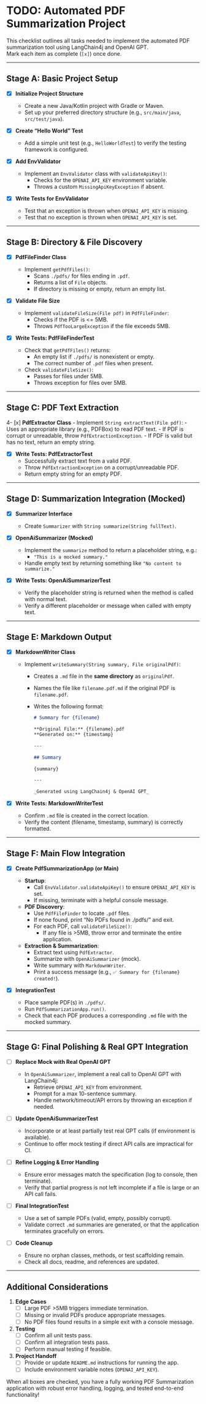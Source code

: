 # TODO: Automated PDF Summarization Project

This checklist outlines all tasks needed to implement the automated PDF summarization tool using LangChain4j and OpenAI GPT.  
Mark each item as complete (`[x]`) once done.

---

## **Stage A: Basic Project Setup**

- [x] **Initialize Project Structure**
    - Create a new Java/Kotlin project with Gradle or Maven.
    - Set up your preferred directory structure (e.g., `src/main/java`, `src/test/java`).

- [x] **Create “Hello World” Test**
    - Add a simple unit test (e.g., `HelloWorldTest`) to verify the testing framework is configured.

- [x] **Add EnvValidator**
    - Implement an `EnvValidator` class with `validateApiKey()`:
        - Checks for the `OPENAI_API_KEY` environment variable.
        - Throws a custom `MissingApiKeyException` if absent.

- [x] **Write Tests for EnvValidator**
    - Test that an exception is thrown when `OPENAI_API_KEY` is missing.
    - Test that no exception is thrown when `OPENAI_API_KEY` is set.

---

## **Stage B: Directory & File Discovery**

- [x] **PdfFileFinder Class**
    - Implement `getPdfFiles()`:
        - Scans `./pdfs/` for files ending in `.pdf`.
        - Returns a list of `File` objects.
        - If directory is missing or empty, return an empty list.

- [x] **Validate File Size**
    - Implement `validateFileSize(File pdf)` in `PdfFileFinder`:
        - Checks if the PDF is <= 5MB.
        - Throws `PdfTooLargeException` if the file exceeds 5MB.

- [x] **Write Tests: PdfFileFinderTest**
    - Check that `getPdfFiles()` returns:
        - An empty list if `./pdfs/` is nonexistent or empty.
        - The correct number of `.pdf` files when present.
    - Check `validateFileSize()`:
        - Passes for files under 5MB.
        - Throws exception for files over 5MB.

---

## **Stage C: PDF Text Extraction**

4- [x] **PdfExtractor Class**
    - Implement `String extractText(File pdf)`:
        - Uses an appropriate library (e.g., PDFBox) to read PDF text.
        - If PDF is corrupt or unreadable, throw `PdfExtractionException`.
        - If PDF is valid but has no text, return an empty string.

- [x] **Write Tests: PdfExtractorTest**
    - Successfully extract text from a valid PDF.
    - Throw `PdfExtractionException` on a corrupt/unreadable PDF.
    - Return empty string for an empty PDF.

---

## **Stage D: Summarization Integration (Mocked)**

- [x] **Summarizer Interface**
    - Create `Summarizer` with `String summarize(String fullText)`.

- [x] **OpenAiSummarizer (Mocked)**
    - Implement the `summarize` method to return a placeholder string, e.g.:
        - `"This is a mocked summary."`
    - Handle empty text by returning something like `"No content to summarize."`

- [x] **Write Tests: OpenAiSummarizerTest**
    - Verify the placeholder string is returned when the method is called with normal text.
    - Verify a different placeholder or message when called with empty text.

---

## **Stage E: Markdown Output**

- [x] **MarkdownWriter Class**
    - Implement `writeSummary(String summary, File originalPdf)`:
        - Creates a `.md` file in the **same directory** as `originalPdf`.
        - Names the file like `filename.pdf.md` if the original PDF is `filename.pdf`.
        - Writes the following format:

          ```markdown
          # Summary for {filename}
    
          **Original File:** {filename}.pdf  
          **Generated on:** {timestamp}
    
          ---
    
          ## Summary
    
          {summary}
    
          ---
    
          _Generated using LangChain4j & OpenAI GPT_
          ```

- [x] **Write Tests: MarkdownWriterTest**
    - Confirm `.md` file is created in the correct location.
    - Verify the content (filename, timestamp, summary) is correctly formatted.

---

## **Stage F: Main Flow Integration**

- [x] **Create PdfSummarizationApp (or Main)**
    - **Startup**:
        - Call `EnvValidator.validateApiKey()` to ensure `OPENAI_API_KEY` is set.
        - If missing, terminate with a helpful console message.
    - **PDF Discovery**:
        - Use `PdfFileFinder` to locate `.pdf` files.
        - If none found, print “No PDFs found in ./pdfs/” and exit.
        - For each PDF, call `validateFileSize()`:
            - If any file is >5MB, throw error and terminate the entire application.
    - **Extraction & Summarization**:
        - Extract text using `PdfExtractor`.
        - Summarize with `OpenAiSummarizer` (mock).
        - Write summary with `MarkdownWriter`.
        - Print a success message (e.g., `✅ Summary for {filename} created!`).

- [x] **IntegrationTest**
    - Place sample PDF(s) in `./pdfs/`.
    - Run `PdfSummarizationApp.run()`.
    - Check that each PDF produces a corresponding `.md` file with the mocked summary.

---

## **Stage G: Final Polishing & Real GPT Integration**

- [ ] **Replace Mock with Real OpenAI GPT**
    - In `OpenAiSummarizer`, implement a real call to OpenAI GPT with LangChain4j:
        - Retrieve `OPENAI_API_KEY` from environment.
        - Prompt for a max 10-sentence summary.
        - Handle network/timeout/API errors by throwing an exception if needed.

- [ ] **Update OpenAiSummarizerTest**
    - Incorporate or at least partially test real GPT calls (if environment is available).
    - Continue to offer mock testing if direct API calls are impractical for CI.

- [ ] **Refine Logging & Error Handling**
    - Ensure error messages match the specification (log to console, then terminate).
    - Verify that partial progress is not left incomplete if a file is large or an API call fails.

- [ ] **Final IntegrationTest**
    - Use a set of sample PDFs (valid, empty, possibly corrupt).
    - Validate correct `.md` summaries are generated, or that the application terminates gracefully on errors.

- [ ] **Code Cleanup**
    - Ensure no orphan classes, methods, or test scaffolding remain.
    - Check all docs, readme, and references are updated.

---

## **Additional Considerations**

1. **Edge Cases**
    - [ ] Large PDF >5MB triggers immediate termination.
    - [ ] Missing or invalid PDFs produce appropriate messages.
    - [ ] No PDF files found results in a simple exit with a console message.

2. **Testing**
    - [ ] Confirm all unit tests pass.
    - [ ] Confirm all integration tests pass.
    - [ ] Perform manual testing if feasible.

3. **Project Handoff**
    - [ ] Provide or update `README.md` instructions for running the app.
    - [ ] Include environment variable notes (`OPENAI_API_KEY`).

When all boxes are checked, you have a fully working PDF Summarization application with robust error handling, logging, and tested end-to-end functionality!
